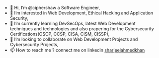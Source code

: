 - 👋 Hi, I’m @ciphershaw a Software Engineer,
- 👀 I’m interested in Web Development, Ethical Hacking and Application Security,
- 🌱 I’m currently learning DevSecOps, latest Web Development techniques and technologies and also prapering for the Cybersecurity Certifications(OSCP, CCSP, CISA, CISM, CISSP),
- 💞️ I’m looking to collaborate on Web Development Projects and Cybersecurity Projects,
- 📫 How to reach me ? connect me on linkedin [sharjeelahmedkhan](http://linkedin.com/in/iamsharjeelahmed/)

<!---
ciphershaw/ciphershaw is a ✨ special ✨ repository because its `README.md` (this file) appears on your GitHub profile.
You can click the Preview link to take a look at your changes.
--->
